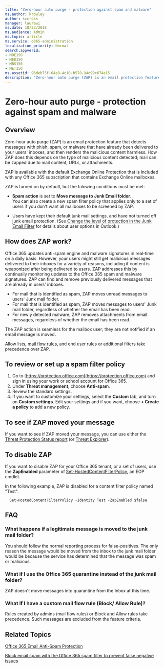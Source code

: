 ```yaml
---
title: "Zero-hour auto purge - protection against spam and malware"
ms.author: krowley
author: kccross
manager: laurawi
ms.date: 10/23/2018
ms.audience: Admin
ms.topic: article
ms.service: o365-administration
localization_priority: Normal
search.appverid:
- MOE150
- MED150
- MBS150
- MET150
ms.assetid: 96deb75f-64e8-4c10-b570-84c99c674e15
description: "Zero-hour auto purge (ZAP) is an email protection feature that detects messages with spam or malware that have already been delivered to your users' inboxes, and then renders the malicious content harmless. How ZAP does this depends on the type of malicious content detected."
---
```


# Zero-hour auto purge - protection against spam and malware

## Overview

Zero-hour auto purge (ZAP) is an email protection feature that detects messages with phish, spam, or malware that have already been delivered to your users' inboxes, and then renders the malicious content harmless. How ZAP does this depends on the type of malicious content detected; mail can be zapped due to mail content, URLs, or attachments.
  
ZAP is available with the default Exchange Online Protection that is included with any Office 365 subscription that contains Exchange Online mailboxes.

ZAP is turned on by default, but the folowing conditions must be met:
  
- **Spam action** is set to **Move message to Junk Email folder**. <br/>You can also create a new spam filter policy that applies only to a set of users if you don't want all mailboxes to be screened by ZAP.

- Users have kept their default junk mail settings, and have not turned off junk email protection. (See [Change the level of protection in the Junk Email Filter](https://support.office.com/article/change-the-level-of-protection-in-the-junk-email-filter-e89c12d8-9d61-4320-8c57-d982c8d52f6b) for details about user options in Outlook.) 
  
## How does ZAP work?

Office 365 updates anti-spam engine and malware signatures in real-time on a daily basis. However, your users might still get malicious messages delivered to their inboxes for a variety of reasons, including if content is weaponized after being delivered to users. ZAP addresses this by continually monitoring updates to the Office 365 spam and malware signatures. ZAP can find and remove previously delivered messages that are already in users' inboxes. 
- For mail that is identified as spam, ZAP moves unread messages to users' Junk mail folder. 
- For mail that is identified as spam, ZAP moves messages to users' Junk mail folder, regardless of whether the email has been read.
- For newly detected malware, ZAP removes attachments from email messages, regardless of whether the email has been read. 
  
The ZAP action is seamless for the mailbox user; they are not notified if an email message is moved.
  
Allow lists, [mail flow rules](https://go.microsoft.com/fwlink/p/?LinkId=722755), and end user rules or additional filters take precedence over ZAP.
  
## To review or set up a spam filter policy
  
1. Go to [https://protection.office.com](https://protection.office.com) and sign in using your work or school account for Office 365.
2. Under **Threat management**, choose **Anti-spam**.
3. Review the standard settings. 
4. If you want to customize your settings, select the **Custom** tab, and turn on **Custom settings**. Edit your settings and if you want, choose **+ Create a policy** to add a new policy. 
    
## To see if ZAP moved your message

If you want to see if ZAP moved your message, you can use either the [Threat Protection Status report](view-email-security-reports.md#threat-protection-status-report-new) (or [Threat Explorer](use-explorer-in-security-and-compliance.md)).
    
## To disable ZAP
  
If you want to disable ZAP for your Office 365 tenant, or a set of users, use the **ZapEnabled** parameter of [Set-HostedContentFilterPolicy](https://go.microsoft.com/fwlink/p/?LinkId=722758), an EOP cmdlet.
    
In the following example, ZAP is disabled for a content filter policy named "Test".
    
```
  Set-HostedContentFilterPolicy -Identity Test -ZapEnabled $false
```

## FAQ

### What happens if a legitimate message is moved to the junk mail folder?
  
You should follow the normal reporting process for false-positives. The only reason the message would be moved from the inbox to the junk mail folder would be because the service has determined that the message was spam or malicious.
  
### What if I use the Office 365 quarantine instead of the junk mail folder?
  
ZAP doesn't move messages into quarantine from the Inbox at this time.
  
### What If I have a custom mail flow rule (Block/ Allow Rule)?
  
Rules created by admins (mail flow rules) or Block and Allow rules take precedence. Such messages are excluded from the feature criteria.
  
## Related Topics

[Office 365 Email Anti-Spam Protection](anti-spam-protection.md)
  
[Block email spam with the Office 365 spam filter to prevent false negative issues](block-email-spam-to-prevent-false-negatives.md)
  

